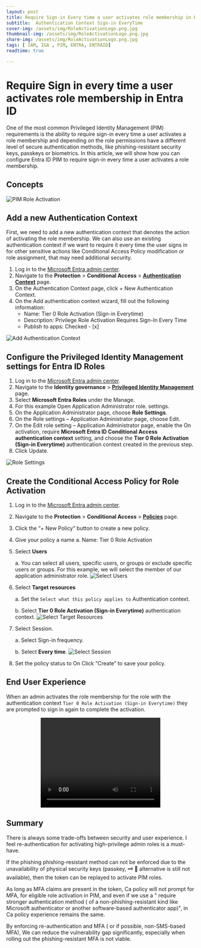 ```yaml
---
layout: post
title: Require Sign-in Every time a user activates role membership in Entra ID
subtitle:  Authentication Context Sign-in EveryTime
cover-img: /assets/img/RoleActivationLogo.png.jpg
thumbnail-img: /assets/img/RoleActivationLogo.png.jpg
share-img: /assets/img/RoleActivationLogo.png.jpg
tags: [ IAM, IGA , PIM, ENTRA, ENTRAID]
readtime: true

---
```

# Require Sign in every time a user activates role membership in Entra ID

One of the most common Privileged Identity Management (PIM) requirements is the ability to require sign-in every time a user activates a role membership and depending on the role permissions have a different level of secure authentication methods, like phishing-resistant security keys, passkeys or biometrics. In this article, we will show how you can configure Entra ID PIM to require sign-in every time a user activates a role membership.

## Concepts

![PIM Role Activation](/assets/img/RoleActivation.png)


## Add a new Authentication Context

First, we need to add a new authentication context that denotes the action of activating the role membership. We can also use an existing authentication context if we want to require it every time the user signs in for other sensitive actions like Conditional Access Policy modification or role assignment, that may need additional security.

1. Log in to the [Microsoft Entra admin center](https://entra.microsoft.com).
1. Navigate to the **Protection** > **Conditional Access** > **[Authentication Context](https://entra.microsoft.com/#view/Microsoft_AAD_ConditionalAccess/ConditionalAccessBlade/~/AuthenticationContext/fromNav/)** page.
1. On the Authentication Context page, click + New Authentication Context.
1. On the Add authentication context wizard, fill out the following information:
    * Name: Tier 0 Role Activation (Sign-in Everytime)
    * Description: Privilege Role Activation Requires Sign-In Every Time
    * Publish to apps: Checked - [x]

![Add Authentication Context](/assets/img/RoleActivation2.png)

## Configure the Privileged Identity Management settings for Entra ID Roles

1. Log in to the [Microsoft Entra admin center](https://entra.microsoft.com).
1. Navigate to the **Identity governance** > **[Privileged Identity Management](https://aka.ms/ad/pim)** page.
1. Select **Microsoft Entra Roles** under the Manage.
1. For this example Open Application Administrator role. settings.
1. On the Application Administrator page, choose **Role Settings**.
1. On the Role settings  – Application Administrator page, choose Edit.
1. On the Edit role setting – Application Administrator page, enable the On activation, require **Microsoft Entra ID Conditional Access authentication context** setting, and choose the **Tier 0 Role Activation (Sign-in Everytime)** authentication context created in the previous step.
1. Click Update.

![Role Settings](/assets/img/RoleActivation3.png)

## Create the Conditional Access Policy for Role Activation

1. Log in to the [Microsoft Entra admin center](https://entra.microsoft.com).
1. Navigate to the **Protection** > **Conditional Access** > **[Policies](https://entra.microsoft.com/#view/Microsoft_AAD_ConditionalAccess/ConditionalAccessBlade/~/Policies/fromNav/)** page.
1. Click the “+ New Policy” button to create a new policy.
1. Give your policy a name
    a. Name: Tier 0 Role Activation
1. Select **Users**

    a. You can select all users, specific users, or groups or exclude specific users or groups. For this example, we will select the member of our application administrator role.
    ![Select Users](/assets/img/RoleActivation4.png)


1. Select **Target resources**

    a. Set the `Select what this policy applies to` Authentication context.

    b. Select **Tier 0 Role Activation (Sign-in Everytime)** authentication context.
    ![Select Target Resources](/assets/img/RoleActivation5.png)

1. Select Session.

    a. Select Sign-in frequency.

    b. Select **Every time**.
    ![Select Session](/assets/img/RoleActivation6.png)

1. Set the policy status to On
Click “Create” to save your policy.



## End User Experience

When an admin activates the role membership for the role with the authentication context `Tier 0 Role Activation (Sign-in Everytime)` they are prompted to sign in again to complete the activation.

<center>
<video width="320" height="240" controls>
  <source src="/assets/img/RoleActivation8 (1).mp4" type="video/mp4">
</video>
</center>

## Summary

There is always some trade-offs between security and user experience. I feel re-authentication for activating high-privilege admin roles is a must-have. 

If the phishing phishing-resistant method can not be enforced due to the unavailability of physical security keys (passkey, 🗝️ 🔐 alternative is still not available), then the token can be replayed to activate PIM roles. 

As long as MFA claims are present in the token, Ca policy will not prompt for MFA, for eligible role activation in PIM, and even if we use a " require stronger authentication method ( of a non-phishing-resistant kind like Microsoft authenticator or another software-based authenticator app)", in Ca policy experience remains the same. 

By enforcing re-authentication and MFA ( or if possible, non-SMS-based MFA), We can reduce the vulnerability gap significantly, especially when rolling out the phishing-resistant MFA is not viable.


